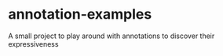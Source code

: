# annotation-examples
A small project to play around with annotations to discover their expressiveness

